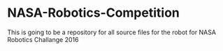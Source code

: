 # NASA-Robotics-Competition

This is going to be a repository for all source files for the robot for NASA Robotics Challange 2016
